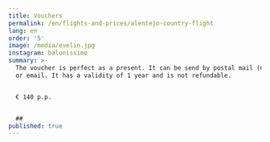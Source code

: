 ```yaml
---
title: Vouchers
permalink: /en/flights-and-prices/alentejo-country-flight
lang: en
order: '5'
image: /media/evelin.jpg
instagram: balonissimo
summary: >-
  The voucher is perfect as a present. It can be send by postal mail (national)
  or email. It has a validity of 1 year and is not refundable.


  € 140 p.p.


  ##
published: true
---
```


